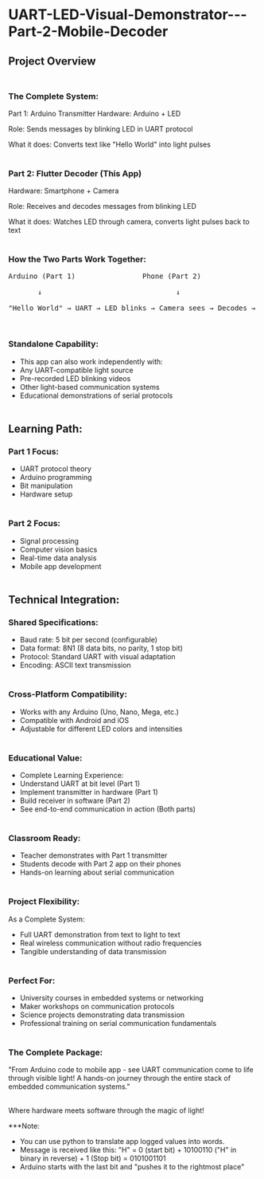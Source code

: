 # UART-LED-Visual-Demonstrator---Part-2-Mobile-Decoder

## Project Overview</br></br>

### The Complete System:
Part 1: Arduino Transmitter
Hardware: Arduino + LED

Role: Sends messages by blinking LED in UART protocol

What it does: Converts text like "Hello World" into light pulses</br></br>

### Part 2: Flutter Decoder (This App)
Hardware: Smartphone + Camera

Role: Receives and decodes messages from blinking LED

What it does: Watches LED through camera, converts light pulses back to text</br></br>

### How the Two Parts Work Together:

<pre>Arduino (Part 1)                Phone (Part 2)</br>
       ↓                                ↓</br>
"Hello World" → UART → LED blinks → Camera sees → Decodes → "Hello"</pre></br>

### Standalone Capability:
* This app can also work independently with:
* Any UART-compatible light source
* Pre-recorded LED blinking videos
* Other light-based communication systems
* Educational demonstrations of serial protocols</br></br>

## Learning Path:

### Part 1 Focus:
* UART protocol theory
* Arduino programming
* Bit manipulation
* Hardware setup</br></br>

### Part 2 Focus:
* Signal processing
* Computer vision basics
* Real-time data analysis
* Mobile app development</br></br>

## Technical Integration:

### Shared Specifications:
* Baud rate: 5 bit per second (configurable)
* Data format: 8N1 (8 data bits, no parity, 1 stop bit)
* Protocol: Standard UART with visual adaptation
* Encoding: ASCII text transmission</br></br>

### Cross-Platform Compatibility:
* Works with any Arduino (Uno, Nano, Mega, etc.)
* Compatible with Android and iOS
* Adjustable for different LED colors and intensities</br></br>

### Educational Value:
* Complete Learning Experience:
* Understand UART at bit level (Part 1)
* Implement transmitter in hardware (Part 1)
* Build receiver in software (Part 2)
* See end-to-end communication in action (Both parts)</br></br>

### Classroom Ready:
* Teacher demonstrates with Part 1 transmitter
* Students decode with Part 2 app on their phones
* Hands-on learning about serial communication</br></br>

### Project Flexibility:
As a Complete System:
* Full UART demonstration from text to light to text
* Real wireless communication without radio frequencies
* Tangible understanding of data transmission</br></br>

### Perfect For:
* University courses in embedded systems or networking
* Maker workshops on communication protocols
* Science projects demonstrating data transmission
* Professional training on serial communication fundamentals</br></br>

### The Complete Package:
"From Arduino code to mobile app - see UART communication come to life through visible light! A hands-on journey through the entire stack of embedded communication systems."</br></br>

Where hardware meets software through the magic of light!

***Note: 
* You can use python to translate app logged values into words.
* Message is received like this: "H" = 0 (start bit) + 10100110 ("H" in binary in reverse) + 1 (Stop bit) = 0101001101    
* Arduino starts with the last bit and "pushes it to the rightmost place"
